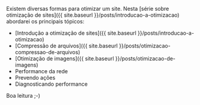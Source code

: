 Existem diversas formas para otimizar um site. Nesta [série sobre otimização de sites]({{ site.baseurl }}/posts/introducao-a-otimizacao) abordarei os principais tópicos:

- [Introdução a otimização de sites]({{ site.baseurl }}/posts/introducao-a-otimizacao)
- [Compressão de arquivos]({{ site.baseurl }}/posts/otimizacao-compressao-de-arquivos)
- [Otimização de imagens]({{ site.baseurl }}/posts/otimizacao-de-imagens)
- Performance da rede
- Prevendo ações
- Diagnosticando performance

Boa leitura ;-)